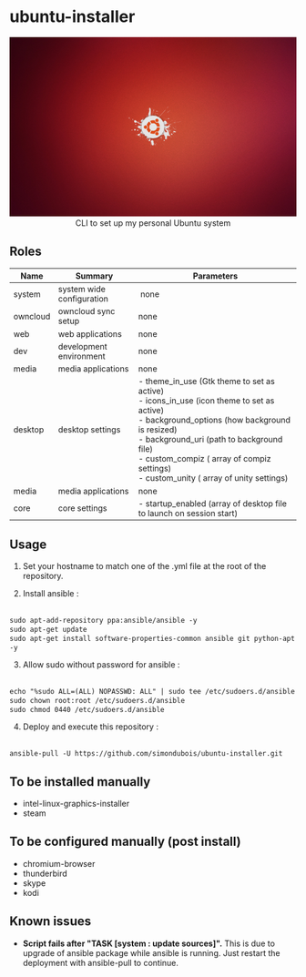 
# ubuntu-installer

<p align="center">
<img src="https://raw.githubusercontent.com/simondubois/ubuntu-installer/master/screenshot.png" alt="Ubuntu logo" title="Ubuntu logo" style="max-width:100%;"><br>
CLI to set up my personal Ubuntu system
</p>


## Roles

| Name | Summary | Parameters |
| --- | --- | --- |
| system | system wide configuration | none |
| owncloud | owncloud sync setup | none |
| web | web applications | none |
| dev | development environment | none |
| media | media applications | none |
| desktop | desktop settings | - theme_in_use (Gtk theme to set as active)<br>- icons_in_use (icon theme to set as active)<br>- background_options (how background is resized)<br>- background_uri (path to background file)<br>- custom_compiz ( array of compiz settings)<br>- custom_unity ( array of unity settings)<br> |
| media | media applications | none |
| core | core settings | - startup_enabled (array of desktop file to launch on session start) |


## Usage

1. Set your hostname to match one of the .yml file at the root of the repository.

2. Install ansible :

```Shell

sudo apt-add-repository ppa:ansible/ansible -y
sudo apt-get update
sudo apt-get install software-properties-common ansible git python-apt -y

```

3. Allow sudo without password for ansible :

```Shell

echo "%sudo ALL=(ALL) NOPASSWD: ALL" | sudo tee /etc/sudoers.d/ansible
sudo chown root:root /etc/sudoers.d/ansible
sudo chmod 0440 /etc/sudoers.d/ansible

```

4. Deploy and execute this repository :

```Shell

ansible-pull -U https://github.com/simondubois/ubuntu-installer.git

```

## To be installed manually

- intel-linux-graphics-installer
- steam

## To be configured manually (post install)

- chromium-browser
- thunderbird
- skype
- kodi

## Known issues

 - **Script fails after "TASK [system : update sources]".** This is due to upgrade of ansible package while ansible is running. Just restart the deployment with ansible-pull to continue.
